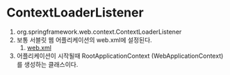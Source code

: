 # ContextLoaderListener

1. org.springframework.web.context.ContextLoaderListener
1. 보통 서블릿 웹 어플리케이션의 web.xml에 설정된다.
    1. [web.xml](../../Servlet/web.xml.md)
1. 어플리케이션이 시작될때 RootApplicationContext (WebApplicationContext)를 생성하는 클래스이다.